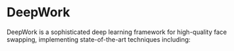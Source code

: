 # DeepWork
 DeepWork is a sophisticated deep learning framework for high-quality face swapping, implementing state-of-the-art techniques including:
